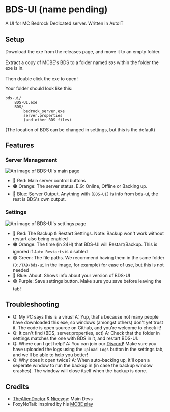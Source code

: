 # BDS-UI (name pending)
A UI for MC Bedrock Dedicated server. Written in AutoIT

## Setup

Download the exe from the releases page, and move it to an empty folder. <br></br>
Extract a copy of MCBE's BDS to a folder named `BDS` within the folder the exe is in.<br></br>
Then double click the exe to open! 

Your folder should look like this:
``` plaintext
bds-ui/
    BDS-UI.exe
    BDS/
        bedrock_server.exe
        server.properties
        (and other BDS files)
```
(The location of BDS can be changed in settings, but this is the default)


## Features

### Server Management
![An image of BDS-UI's main page](https://github.com/UFO-Studios/bds-ui/assets/80964340/189e9689-f0dd-4a74-9af7-8046a814d4c9)

- 🔴 Red: Main server control buttons
- 🟠 Orange: The server status. E.G: Online, Offline or Backing up.
- 🔵 Blue: Server Output. Anything with `[BDS-UI]` is info from bds-ui, the rest is BDS's own output.

### Settings
 ![An image of BDS-UI's settings page](https://github.com/UFO-Studios/bds-ui/assets/80964340/bab98037-248d-4989-a943-6b3058dd9739)

- 🔴 Red: The Backup & Restart Settings. Note: Backup won't work without restart also being enabled
- 🟠 Orange: The time (in 24H) that BDS-UI will Restart/Backup. This is ignored if `Auto Restarts` is disabled
- 🟢 Green: The file paths. We recommend having them in the same folder (`D:/TAD/bds-ui` in the image, for example) for ease of use, but this is not needed
- 🔵 Blue: About. Shows info about your version of BDS-UI
- 🟣 Purple: Save settings button. Make sure you save before leaving the tab!

## Troubleshooting
- Q: My PC says this is a virus! A: Yup, that's because not many people have downloaded this exe, so windows (amongst others) don't yet trust it. The code is open source on Github, and you're welcome to check it!
- Q: It can't find (BDS, server.properties, ect) A: Check that the folder in settings matches the one with BDS in it, and restart BDS-UI.
- Q: Where can I get help? A: You can join our [Discord](https://thealiendoctor.com/r/Discord)! Make sure you have uploaded the logs using the `Upload Logs` button in the settings tab, and we'll be able to help you better!
- Q: Why does it open twice? A: When auto-backing up, it'll open a seperate window to run the backup in (in case the backup window crashes). The window will close itself when the backup is done.


## Credits
- [TheAlienDoctor](https://thealiendoctor.com) & [Niceygy](https://niceygylive.xyz): Main Devs
- FoxyNoTail: Inspired by his [MCBE play](https://foxynotail.com/tools/mcbe-play)

